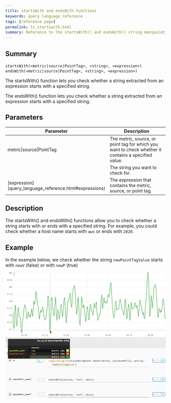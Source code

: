 ```yaml
---
title: startsWith and endsWith Functions
keywords: query language reference
tags: [reference page]
permalink: ts_startswith.html
summary: Reference to the startsWith() and endsWith() string manipulation functions
---
```

## Summary
```
startsWith(<metric|source|PointTag>, <string>, <expression>)
endsWith(<metric|source|PointTag>, <string>, <expression>)
```
The startsWith() function lets you check whether a string extracted from an expression starts with a specified string.

The endsWith() function lets you check whether a string extracted from an expression starts with a specified string.


## Parameters
<table style="width: 100%;">
<tbody>
<thead>
<tr><th width="30%">Parameter</th><th width="70%">Description</th></tr>
</thead>
<tr>
<td markdown="span">metric|source|PointTag</td>
<td>The metric, source, or point tag for which you want to check whether it contains a specified value.</td></tr>
<tr>
<td markdown="span"><string></td>
<td>The string you want to check for.</td></tr>
<tr>
<td markdown="span"> [expression](query_language_reference.html#expressions)</td>
<td>The expression that contains the metric, source, or point tag.</td></tr>
</tbody>
</table>

## Description

The startsWith() and endsWith() functions allow you to check whether a string starts with or ends with a specified string. For example, you could check whether a host name starts with `aws` or ends with `2020`.

## Example

In the example below, we check whether the string `newPointTagValue` starts with `newV` (false) or with `newP` (true)

![ts starts with](images/ts_starts_with.png)
